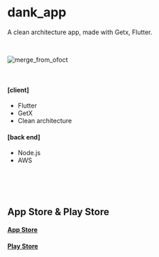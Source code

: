 # dank_app
A clean architecture app, made with Getx, Flutter.

<br>

![merge_from_ofoct](https://user-images.githubusercontent.com/40454769/154958642-154e90c5-d62c-4cc4-af97-6ffd10c942ae.png)

<br>

#### [client]
- Flutter
- GetX
- Clean architecture


#### [back end]
- Node.js
- AWS



<br>
<br>
<br>

## App Store & Play Store

#### [App Store](https://apps.apple.com/kr/app/%EB%B9%85%EB%8D%B0%EC%9D%B4%ED%84%B0%EC%8B%9C%ED%97%98%EB%8C%80%EB%B9%84/id1571090521)
#### [Play Store](https://play.google.com/store/apps/details?id=com.ds.datamanimapp)
